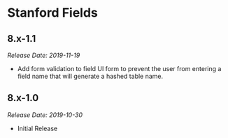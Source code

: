 # Stanford Fields

8.x-1.1
--------------------------------------------------------------------------------  
_Release Date: 2019-11-19_

- Add form validation to field UI form to prevent the user from entering a field
name that will generate a hashed table name. 

8.x-1.0
--------------------------------------------------------------------------------  
_Release Date: 2019-10-30_

- Initial Release
